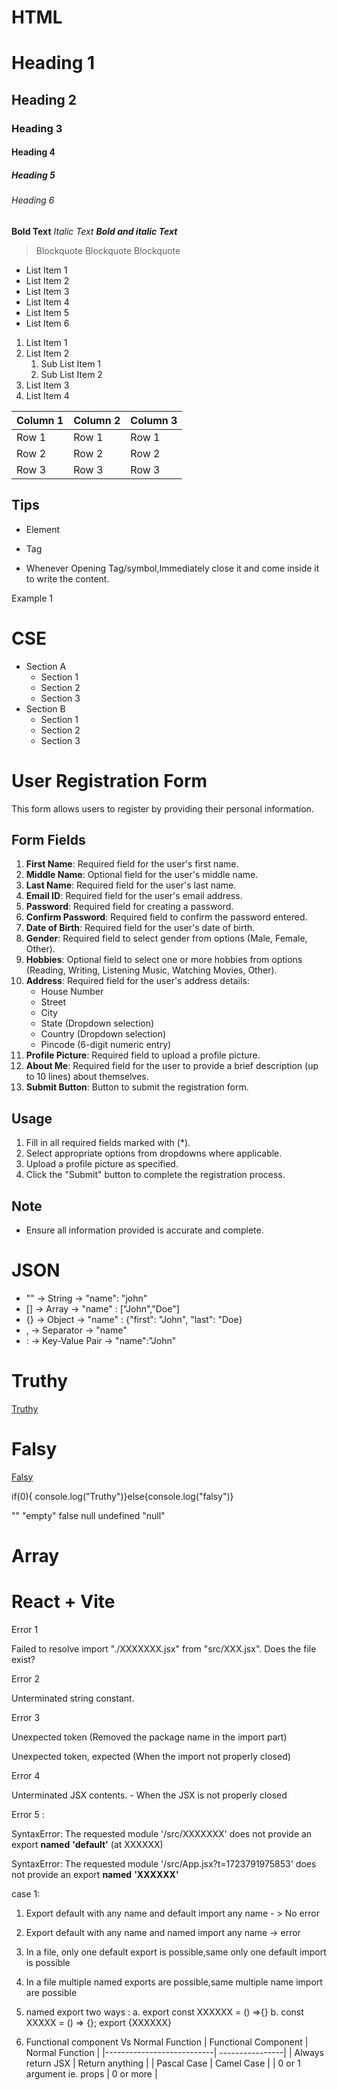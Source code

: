 # HTML

# Heading 1

## Heading 2

### Heading 3

#### Heading 4

##### Heading 5

###### Heading 6

**Bold Text**
_Italic Text_
**_Bold and italic Text_**

> Blockquote
> Blockquote
> Blockquote

- List Item 1
- List Item 2
- List Item 3
- List Item 4
- List Item 5
- List Item 6

1. List Item 1
2. List Item 2
   1. Sub List Item 1
   2. Sub List Item 2
3. List Item 3
4. List Item 4

| Column 1 | Column 2 | Column 3 |
| -------- | -------- | -------- |
| Row 1    | Row 1    | Row 1    |
| Row 2    | Row 2    | Row 2    |
| Row 3    | Row 3    | Row 3    |

## Tips

- Element
- Tag

- Whenever Opening Tag/symbol,Immediately close it and come
  inside it to write the content.

Example 1

# CSE

- Section A
  - Section 1
  - Section 2
  - Section 3
- Section B
  - Section 1
  - Section 2
  - Section 3

# User Registration Form

This form allows users to register by providing their personal information.

## Form Fields

1. **First Name**: Required field for the user's first name.
2. **Middle Name**: Optional field for the user's middle name.
3. **Last Name**: Required field for the user's last name.
4. **Email ID**: Required field for the user's email address.
5. **Password**: Required field for creating a password.
6. **Confirm Password**: Required field to confirm the password entered.
7. **Date of Birth**: Required field for the user's date of birth.
8. **Gender**: Required field to select gender from options (Male, Female, Other).
9. **Hobbies**: Optional field to select one or more hobbies from options (Reading, Writing, Listening Music, Watching Movies, Other).
10. **Address**: Required field for the user's address details:
    - House Number
    - Street
    - City
    - State (Dropdown selection)
    - Country (Dropdown selection)
    - Pincode (6-digit numeric entry)
11. **Profile Picture**: Required field to upload a profile picture.
12. **About Me**: Required field for the user to provide a brief description (up to 10 lines) about themselves.
13. **Submit Button**: Button to submit the registration form.

## Usage

1. Fill in all required fields marked with (\*).
2. Select appropriate options from dropdowns where applicable.
3. Upload a profile picture as specified.
4. Click the "Submit" button to complete the registration process.

## Note

- Ensure all information provided is accurate and complete.

# JSON

- "" -> String -> "name": "john"
- [] -> Array -> "name" : ["John","Doe"]
- {} -> Object -> "name" : {"first": "John", "last": "Doe}
- , -> Separator -> "name"
- : -> Key-Value Pair -> "name":"John"

# Truthy

[Truthy](https://developer.mozilla.org/en-US/docs/Glossary/Truthy)

# Falsy

[Falsy](https://developer.mozilla.org/en-US/docs/Glossary/Falsy)

if(0){
console.log("Truthy")}else{console.log("falsy")}

""
"empty"
false
null
undefined
"null"

# Array

# **React + Vite**

Error 1

Failed to resolve import "./XXXXXXX.jsx" from "src/XXX.jsx". Does the file exist?

Error 2

Unterminated string constant.

Error 3

Unexpected token (Removed the package name in the import part)

Unexpected token, expected (When the import not properly closed)

Error 4

Unterminated JSX contents. - When the JSX is not properly closed

Error 5 :

SyntaxError: The requested module '/src/XXXXXXX' does not provide an export **named** **'default'** (at XXXXXX)

SyntaxError: The requested module '/src/App.jsx?t=1723791975853' does not provide an export **named** **'XXXXXX'**

case 1:

1. Export default with any name and default import any name - > No error
2. Export default with any name and named import any name -> error
3. In a file, only one default export is possible,same only one default import is possible
4. In a file multiple named exports are possible,same multiple name import are possible
5. named export two ways :
   a. export const XXXXXX = () =>{}
   b. const XXXXX = () => {}; export {XXXXXX}

6. Functional component Vs Normal Function
   | Functional Component | Normal Function |
   |---------------------------| ----------------|
   | Always return JSX | Return anything |
   | Pascal Case | Camel Case |
   | 0 or 1 argument ie. props | 0 or more |
